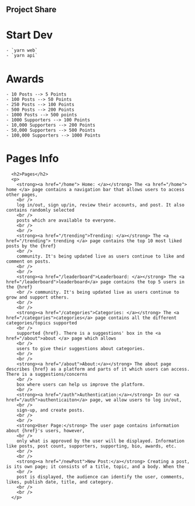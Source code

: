 ## Project Share

# Start Dev
    - `yarn web` 
    - `yarn api`

# Awards
    - 10 Posts --> 5 Points
    - 100 Posts --> 50 Points
    - 250 Posts --> 100 Points
    - 500 Posts --> 200 Points
    - 1000 Posts --> 500 points
    - 1000 Supporters --> 100 Points
    - 10,000 Supporters --> 200 Points
    - 50,000 Supporters --> 500 Points
    - 100,000 Supporters --> 1000 Points

# Pages Info

      <h2>Pages</h2>
      <p>
        <strong><a href="/home"> Home: </a></strong> The <a href="/home"> home </a> page contains a navigation bar that allows users to access other pages,
        <br />
        log in/out, sign up/in, review their accounts, and post. It also contains randomly selected
        <br />
        posts which are available to everyone.
        <br />
        <br />
        <strong><a href="/trending">Trending: </a></strong> The <a href="/trending"> trending </a> page contains the top 10 most liked posts by the {href}
        <br />
        community. It's being updated live as users continue to like and comment on posts.
        <br />
        <br />
        <strong><a href="/leaderboard">Leaderboard: </a></strong> The <a href="/leaderboard">leaderboard</a> page contains the top 5 users in the {href}
        <br /> community. It's being updated live as users continue to grow and support others.
        <br />
        <br />
        <strong><a href="/categories">Categories: </a></strong> The <a href="/categories">categories</a> page contains all the different categories/topics supported
        <br />
        supported {href}. There is a suggestions' box in the <a href="/about">about </a> page which allows
        <br />
        users to give their suggestions about categories.
        <br />
        <br />
        <strong><a href="/about">About:</a></strong> The about page describes {href} as a platform and parts of it which users can access. There is a suggestions/concerns
        <br />
        box where users can help us improve the platform.
        <br />
        <strong><a href="/auth">Authentication:</a></strong> In our <a href="/auth">authenticaiton</a> page, we allow users to log in/out,
        <br />
        sign-up, and create posts.
        <br />
        <br />
        <strong>User Page:</strong> The user page contains information about {href}'s users, however,
        <br />
        only what is approved by the user will be displayed. Information like posts, post count, supporters, supporting, bio, awards, etc.
        <br />
        <br />
        <strong><a href="/newPost">New Post:</a></strong> Creating a post, is its own page; it consists of a title, topic, and a body. When the
        <br />
        post is displayed, the audience can identify the user, comments, likes, publish date, title, and category.
        <br />
        <br />
      </p>